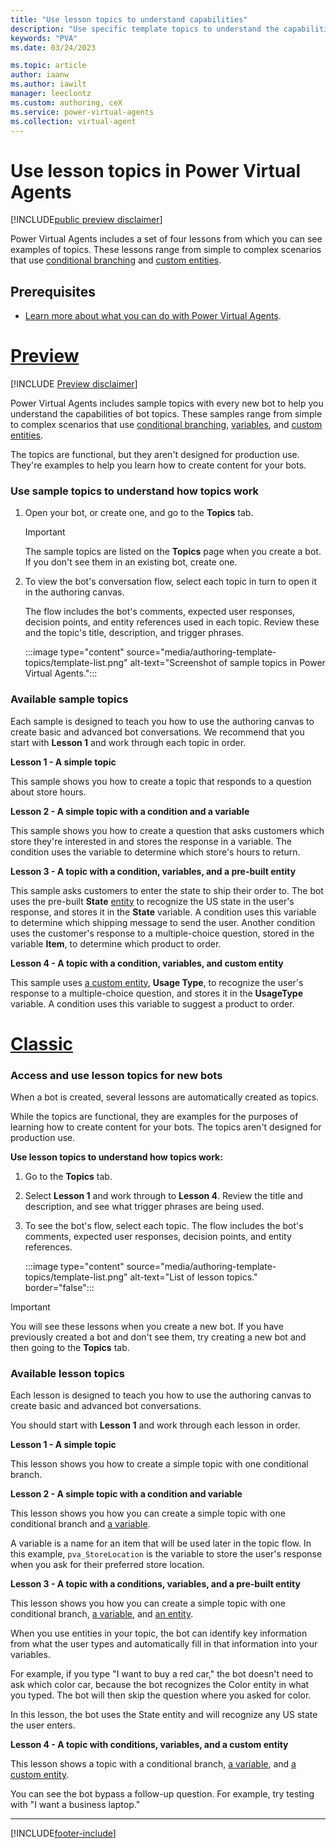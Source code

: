 ```yaml
---
title: "Use lesson topics to understand capabilities"
description: "Use specific template topics to understand the capabilities when authoring topics for use in Power Virtual Agents bots."
keywords: "PVA"
ms.date: 03/24/2023

ms.topic: article
author: iaanw
ms.author: iawilt
manager: leeclontz
ms.custom: authoring, ceX
ms.service: power-virtual-agents
ms.collection: virtual-agent
---
```


# Use lesson topics in Power Virtual Agents

[!INCLUDE[public preview disclaimer](includes/public-preview-disclaimer-prod.md)]

Power Virtual Agents includes a set of four lessons from which you can see examples of topics. These lessons range from simple to complex scenarios that use [conditional branching](authoring-create-edit-topics.md) and [custom entities](advanced-entities-slot-filling.md).

## Prerequisites

- [Learn more about what you can do with Power Virtual Agents](fundamentals-what-is-power-virtual-agents.md).


# [Preview](#tab/preview)

[!INCLUDE [Preview disclaimer](includes/public-preview-disclaimer.md)]

Power Virtual Agents includes sample topics with every new bot to help you understand the capabilities of bot topics. These samples range from simple to complex scenarios that use [conditional branching](authoring-create-edit-topics.md), [variables](authoring-variables.md), and [custom entities](advanced-entities-slot-filling.md).

The topics are functional, but they aren't designed for production use. They're examples to help you learn how to create content for your bots.

### Use sample topics to understand how topics work

1. Open your bot, or create one, and go to the **Topics** tab.

   > [!IMPORTANT]
   > The sample topics are listed on the **Topics** page when you create a bot. If you don't see them in an existing bot, create one.

1. To view the bot's conversation flow, select each topic in turn to open it in the authoring canvas.

    The flow includes the bot's comments, expected user responses, decision points, and entity references used in each topic. Review these and the topic's title, description, and trigger phrases.

   :::image type="content" source="media/authoring-template-topics/template-list.png" alt-text="Screenshot of sample topics in Power Virtual Agents.":::

### Available sample topics

Each sample is designed to teach you how to use the authoring canvas to create basic and advanced bot conversations. We recommend that you start with **Lesson 1** and work through each topic in order.

**Lesson 1 - A simple topic**

This sample shows you how to create a topic that responds to a question about store hours.

**Lesson 2 - A simple topic with a condition and a variable**

This sample shows you how to create a question that asks customers which store they're interested in and stores the response in a variable. The condition uses the variable to determine which store's hours to return.

**Lesson 3 - A topic with a condition, variables, and a pre-built entity**

This sample asks customers to enter the state to ship their order to. The bot uses the pre-built **State** [entity](advanced-entities-slot-filling.md) to recognize the US state in the user's response, and stores it in the **State** variable. A condition uses this variable to determine which shipping message to send the user. Another condition uses the customer's response to a multiple-choice question, stored in the variable **Item**, to determine which product to order.

**Lesson 4 - A topic with a condition, variables, and custom entity**

This sample uses [a custom entity](advanced-entities-slot-filling.md), **Usage Type**, to recognize the user's response to a multiple-choice question, and stores it in the **UsageType** variable. A condition uses this variable to suggest a product to order.

# [Classic](#tab/web)

### Access and use lesson topics for new bots

When a bot is created, several lessons are automatically created as topics.

While the topics are functional, they are examples for the purposes of learning how to create content for your bots. The topics aren't designed for production use.

**Use lesson topics to understand how topics work:**

1. Go to the **Topics** tab.

1. Select **Lesson 1** and work through to **Lesson 4**. Review the title and description, and see what trigger phrases are being used.  

1. To see the bot's flow, select each topic. The flow includes the bot's comments, expected user responses, decision points, and entity references.

   :::image type="content" source="media/authoring-template-topics/template-list.png" alt-text="List of lesson topics." border="false":::

> [!IMPORTANT]
> You will see these lessons when you create a new bot. If you have previously created a bot and don't see them, try creating a new bot and then going to the **Topics** tab.

### Available lesson topics

Each lesson is designed to teach you how to use the authoring canvas to create basic and advanced bot conversations.

You should start with **Lesson 1** and work through each lesson in order.

**Lesson 1 - A simple topic**

This lesson shows you how to create a simple topic with one conditional branch.

**Lesson 2 - A simple topic with a condition and variable**

This lesson shows you how you can create a simple topic with one conditional branch and [a variable](authoring-variables.md).

A variable is a name for an item that will be used later in the topic flow. In this example, `pva_StoreLocation` is the variable to store the user's response when you ask for their preferred store location.

**Lesson 3 - A topic with a conditions, variables, and a pre-built entity**

This lesson shows you how you can create a simple topic with one conditional branch, [a variable](authoring-variables.md), and [an entity](advanced-entities-slot-filling.md).

When you use entities in your topic, the bot can identify key information from what the user types and automatically fill in that information into your variables.

For example, if you type "I want to buy a red car," the bot doesn't need to ask which color car, because the bot recognizes the Color entity in what you typed. The bot will then skip the question where you asked for color.

In this lesson, the bot uses the State entity and will recognize any US state the user enters.

**Lesson 4 - A topic with conditions, variables, and a custom entity**

This lesson shows a topic with a conditional branch, [a variable](authoring-variables.md), and [a custom entity](advanced-entities-slot-filling.md#custom-entities).

You can see the bot bypass a follow-up question. For example, try testing with "I want a business laptop."

---

[!INCLUDE[footer-include](includes/footer-banner.md)]
